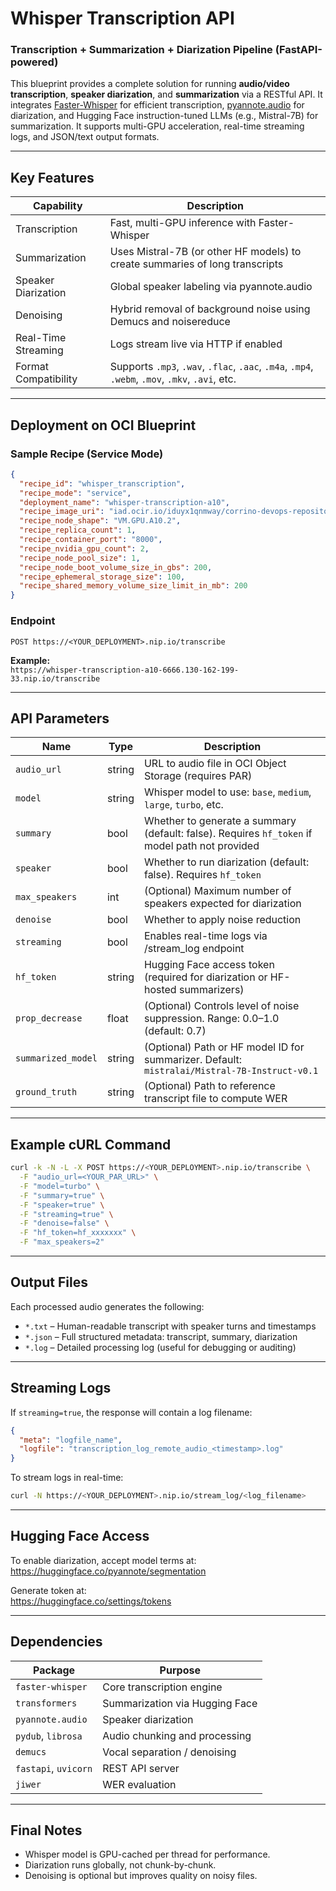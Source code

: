 # Whisper Transcription API

### Transcription + Summarization + Diarization Pipeline (FastAPI-powered)

This blueprint provides a complete solution for running **audio/video transcription**, **speaker diarization**, and **summarization** via a RESTful API. It integrates [Faster-Whisper](https://github.com/guillaumekln/faster-whisper) for efficient transcription, [pyannote.audio](https://github.com/pyannote/pyannote-audio) for diarization, and Hugging Face instruction-tuned LLMs (e.g., Mistral-7B) for summarization. It supports multi-GPU acceleration, real-time streaming logs, and JSON/text output formats.

---

## Key Features

| Capability              | Description                                                                                   |
|------------------------|-----------------------------------------------------------------------------------------------|
| Transcription          | Fast, multi-GPU inference with Faster-Whisper                                                  |
| Summarization          | Uses Mistral-7B (or other HF models) to create summaries of long transcripts                  |
| Speaker Diarization    | Global speaker labeling via pyannote.audio                                                     |
| Denoising              | Hybrid removal of background noise using Demucs and noisereduce                               |
| Real-Time Streaming    | Logs stream live via HTTP if enabled                                                           |
| Format Compatibility   | Supports `.mp3`, `.wav`, `.flac`, `.aac`, `.m4a`, `.mp4`, `.webm`, `.mov`, `.mkv`, `.avi`, etc. |

---

## Deployment on OCI Blueprint

### Sample Recipe (Service Mode)
```json
{
  "recipe_id": "whisper_transcription",
  "recipe_mode": "service",
  "deployment_name": "whisper-transcription-a10",
  "recipe_image_uri": "iad.ocir.io/iduyx1qnmway/corrino-devops-repository:whisper_transcription_v8",
  "recipe_node_shape": "VM.GPU.A10.2",
  "recipe_replica_count": 1,
  "recipe_container_port": "8000",
  "recipe_nvidia_gpu_count": 2,
  "recipe_node_pool_size": 1,
  "recipe_node_boot_volume_size_in_gbs": 200,
  "recipe_ephemeral_storage_size": 100,
  "recipe_shared_memory_volume_size_limit_in_mb": 200
}
```

### Endpoint
```
POST https://<YOUR_DEPLOYMENT>.nip.io/transcribe
```
**Example:**  
`https://whisper-transcription-a10-6666.130-162-199-33.nip.io/transcribe`

---

## API Parameters

| Name              | Type      | Description                                                                                                           |
|-------------------|-----------|-----------------------------------------------------------------------------------------------------------------------|
| `audio_url`       | string    | URL to audio file in OCI Object Storage (requires PAR)                                                               |
| `model`           | string    | Whisper model to use: `base`, `medium`, `large`, `turbo`, etc.                                                      |
| `summary`         | bool      | Whether to generate a summary (default: false). Requires `hf_token` if model path not provided                      |
| `speaker`         | bool      | Whether to run diarization (default: false). Requires `hf_token`                                                    |
| `max_speakers`    | int       | (Optional) Maximum number of speakers expected for diarization                                                       |
| `denoise`         | bool      | Whether to apply noise reduction                                                                                     |
| `streaming`       | bool      | Enables real-time logs via /stream_log endpoint                                                                      |
| `hf_token`        | string    | Hugging Face access token (required for diarization or HF-hosted summarizers)                                       |
| `prop_decrease`   | float     | (Optional) Controls level of noise suppression. Range: 0.0–1.0 (default: 0.7)                                        |
| `summarized_model`| string    | (Optional) Path or HF model ID for summarizer. Default: `mistralai/Mistral-7B-Instruct-v0.1`                         |
| `ground_truth`    | string    | (Optional) Path to reference transcript file to compute WER                                                          |

---

## Example cURL Command
```bash
curl -k -N -L -X POST https://<YOUR_DEPLOYMENT>.nip.io/transcribe \
  -F "audio_url=<YOUR_PAR_URL>" \
  -F "model=turbo" \
  -F "summary=true" \
  -F "speaker=true" \
  -F "streaming=true" \
  -F "denoise=false" \
  -F "hf_token=hf_xxxxxxx" \
  -F "max_speakers=2"
```

---

## Output Files

Each processed audio generates the following:

- `*.txt` – Human-readable transcript with speaker turns and timestamps
- `*.json` – Full structured metadata: transcript, summary, diarization
- `*.log` – Detailed processing log (useful for debugging or auditing)

---

## Streaming Logs

If `streaming=true`, the response will contain a log filename:
```json
{
  "meta": "logfile_name",
  "logfile": "transcription_log_remote_audio_<timestamp>.log"
}
```
To stream logs in real-time:
```bash
curl -N https://<YOUR_DEPLOYMENT>.nip.io/stream_log/<log_filename>
```

---

## Hugging Face Access

To enable diarization, accept model terms at:  
https://huggingface.co/pyannote/segmentation

Generate token at:  
https://huggingface.co/settings/tokens

---

## Dependencies

| Package             | Purpose                          |
|---------------------|----------------------------------|
| `faster-whisper`    | Core transcription engine        |
| `transformers`      | Summarization via Hugging Face   |
| `pyannote.audio`    | Speaker diarization              |
| `pydub`, `librosa`  | Audio chunking and processing    |
| `demucs`            | Vocal separation / denoising     |
| `fastapi`, `uvicorn`| REST API server                  |
| `jiwer`             | WER evaluation                   |

---

## Final Notes

- Whisper model is GPU-cached per thread for performance.
- Diarization runs globally, not chunk-by-chunk.
- Denoising is optional but improves quality on noisy files.
